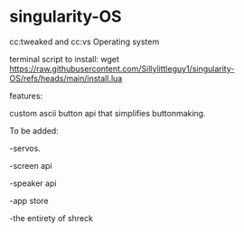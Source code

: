 # singularity-OS
cc:tweaked and cc:vs Operating system

terminal script to install:
wget https://raw.githubusercontent.com/Sillylittleguy1/singularity-OS/refs/heads/main/install.lua

features:

custom ascii button api that simplifies buttonmaking.

To be added:

-servos.

-screen api

-speaker api

-app store

-the entirety of shreck
